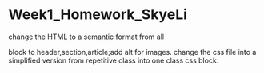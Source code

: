 # Week1_Homework_SkyeLi
change the HTML to a semantic format from all<div> block to header,section,article;add alt for images.
change the css file into a simplified version from repetitive class into one class css block.

